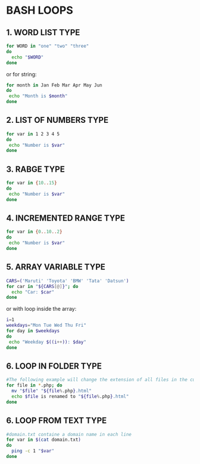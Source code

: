#         BASH LOOPS

## 1. WORD LIST TYPE
```bash
for WORD in "one" "two" "three"
do
  echo "$WORD"
done
```

or for string:
```bash
for month in Jan Feb Mar Apr May Jun
do
 echo "Month is $month"
done
```


## 2. LIST OF NUMBERS TYPE
```bash
for var in 1 2 3 4 5
do
 echo "Number is $var"
done
```

## 3. RABGE TYPE
```bash
for var in {10..15}
do
 echo "Number is $var"
done
```


## 4. INCREMENTED RANGE TYPE
```bash
for var in {0..10..2}
do
 echo "Number is $var"
done
```



## 5. ARRAY VARIABLE TYPE
```bash
CARS=('Maruti' 'Toyota' 'BMW' 'Tata' 'Datsun')
for car in "${CARS[@]}"; do
  echo "Car: $car"
done
```
or with loop inside the array:
```bash
i=1
weekdays="Mon Tue Wed Thu Fri"
for day in $weekdays
do
 echo "Weekday $((i++)): $day"
done
```


## 6. LOOP IN FOLDER TYPE
```bash
#The following example will change the extension of all files in the current directory from .php to .html
for file in *.php; do
  mv "$file" "${file%.php}.html"
  echo $file is renamed to "${file%.php}.html"
done

```

## 6. LOOP FROM TEXT TYPE
```bash
#domain.txt containe a domain name in each line 
for var in $(cat domain.txt)
do
  ping -c 1 "$var"
done
```

